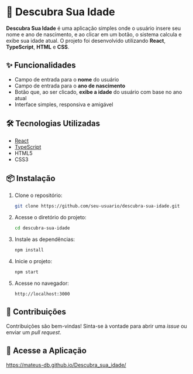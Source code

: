# 🧮 Descubra Sua Idade

**Descubra Sua Idade** é uma aplicação simples onde o usuário insere seu nome e ano de nascimento, e ao clicar em um botão, o sistema calcula e exibe sua idade atual.
O projeto foi desenvolvido utilizando **React**, **TypeScript**, **HTML** e **CSS**.

## ✨ Funcionalidades

* Campo de entrada para o **nome** do usuário
* Campo de entrada para o **ano de nascimento**
* Botão que, ao ser clicado, **exibe a idade** do usuário com base no ano atual
* Interface simples, responsiva e amigável

## 🛠️ Tecnologias Utilizadas

* [React](https://reactjs.org/)
* [TypeScript](https://www.typescriptlang.org/)
* HTML5
* CSS3

## 📦 Instalação

1. Clone o repositório:

   ```bash
   git clone https://github.com/seu-usuario/descubra-sua-idade.git
   ```

2. Acesse o diretório do projeto:

   ```bash
   cd descubra-sua-idade
   ```

3. Instale as dependências:

   ```bash
   npm install
   ```

4. Inicie o projeto:

   ```bash
   npm start
   ```

5. Acesse no navegador:

   ```
   http://localhost:3000
   ```

## 🤝 Contribuições

Contribuições são bem-vindas!
Sinta-se à vontade para abrir uma *issue* ou enviar um *pull request*.

## 🔗 Acesse a Aplicação
 https://mateus-db.github.io/Descubra_sua_idade/


